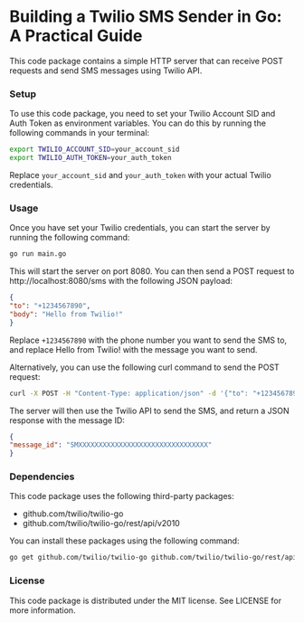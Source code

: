 # Building a Twilio SMS Sender in Go: A Practical Guide

This code package contains a simple HTTP server that can receive POST requests and send SMS messages using Twilio API.

### Setup
To use this code package, you need to set your Twilio Account SID and Auth Token as environment variables. You can do this by running the following commands in your terminal:

```bash
export TWILIO_ACCOUNT_SID=your_account_sid
export TWILIO_AUTH_TOKEN=your_auth_token
```
Replace `your_account_sid` and `your_auth_token` with your actual Twilio credentials.

### Usage
Once you have set your Twilio credentials, you can start the server by running the following command:

```bash
go run main.go
```
This will start the server on port 8080. You can then send a POST request to http://localhost:8080/sms with the following JSON payload:

```json
{
"to": "+1234567890",
"body": "Hello from Twilio!"
}
```
Replace `+1234567890` with the phone number you want to send the SMS to, and replace Hello from Twilio! with the message you want to send.

Alternatively, you can use the following curl command to send the POST request:

```bash
curl -X POST -H "Content-Type: application/json" -d '{"to": "+1234567890", "body": "Hello, Golang!"}' http://localhost:8080/sms
```
The server will then use the Twilio API to send the SMS, and return a JSON response with the message ID:

```json
{
"message_id": "SMXXXXXXXXXXXXXXXXXXXXXXXXXXXXXXXX"
}
```
### Dependencies
This code package uses the following third-party packages:

* github.com/twilio/twilio-go
* github.com/twilio/twilio-go/rest/api/v2010

You can install these packages using the following command:
```bash
go get github.com/twilio/twilio-go github.com/twilio/twilio-go/rest/api/v2010
```
### License
This code package is distributed under the MIT license. See LICENSE for more information.
